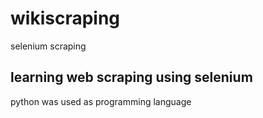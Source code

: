 # wikiscraping
selenium scraping
## learning web scraping using selenium 
python was used as programming language
